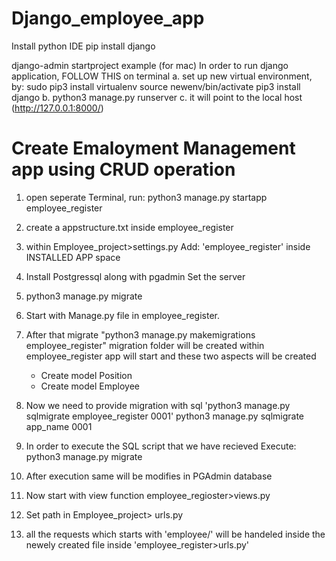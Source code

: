 # Django_employee_app

Install python IDE
pip install django

django-admin startproject example (for mac)
In order to run django application, 
FOLLOW THIS on terminal
a. set up new virtual environment, by:
   sudo pip3 install virtualenv
   source newenv/bin/activate
   pip3 install django
b. python3 manage.py runserver
c. it will point to the local host (http://127.0.0.1:8000/)


# Create Emaloyment Management app using CRUD operation
1. open seperate Terminal, 
   run: python3 manage.py startapp employee_register
   
2. create a appstructure.txt inside employee_register
3. within Employee_project>settings.py
   Add: 'employee_register' inside INSTALLED APP space
   
4. Install Postgressql along with pgadmin
   Set the server
   
5. python3 manage.py migrate  
6. Start with Manage.py file in employee_register.
7. After that migrate "python3 manage.py makemigrations employee_register"
   migration folder will be created within employee_register app will start and these two aspects will be created
    - Create model Position
    - Create model Employee
8. Now we need to provide migration with sql
    'python3 manage.py sqlmigrate employee_register 0001'
     python3 manage.py sqlmigrate app_name 0001
     
 9. In order to execute the SQL script that we have recieved
    Execute: python3 manage.py migrate
 10. After execution same will be modifies in PGAdmin database
 11. Now start with view function
     employee_regioster>views.py
 12. Set path in Employee_project> urls.py
 13. all the requests which starts with 'employee/' will be handeled inside the newely created file inside 'employee_register>urls.py'
 


   

 
